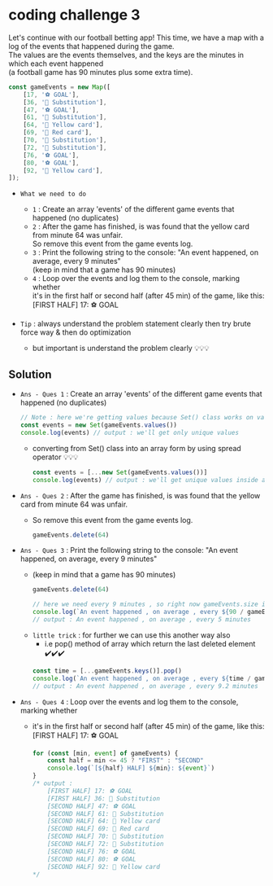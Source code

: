 # coding challenge 3

Let's continue with our football betting app! This time, we have a map with a log of the events that happened during the game.<br> 
The values are the events themselves, and the keys are the minutes in which each event happened <br>
(a football game has 90 minutes plus some extra time).
```js
const gameEvents = new Map([
    [17, '⚽️ GOAL'],
    [36, '🔁 Substitution'],
    [47, '⚽️ GOAL'],
    [61, '🔁 Substitution'],
    [64, '🔶 Yellow card'],
    [69, '🔴 Red card'],
    [70, '🔁 Substitution'],
    [72, '🔁 Substitution'],
    [76, '⚽️ GOAL'],
    [80, '⚽️ GOAL'],
    [92, '🔶 Yellow card'],
]);
```

- `What we need to do`
    - `1` : Create an array 'events' of the different game events that happened (no duplicates)
    - `2` : After the game has finished, is was found that the yellow card from minute 64 was unfair. <br>
        So remove this event from the game events log.
    - `3` : Print the following string to the console: "An event happened, on average, every 9 minutes" <br>
        (keep in mind that a game has 90 minutes)
    - `4` : Loop over the events and log them to the console, marking whether <br>
        it's in the first half or second half (after 45 min) of the game, like this: [FIRST HALF] 17: ⚽️ GOAL

- `Tip` : always understand the problem statement clearly then try brute force way & then do optimization
  - but important is understand the problem clearly 💡💡💡

## Solution

- `Ans - Ques 1` : Create an array 'events' of the different game events that happened (no duplicates)
    ```js
    // Note : here we're getting values because Set() class works on values only not on key value pairs 💡💡💡
    const events = new Set(gameEvents.values()) 
    console.log(events) // output : we'll get only unique values 
    ```
    - converting from Set() class into an array form by using spread operator 💡💡💡
        ```js
        const events = [...new Set(gameEvents.values())]
        console.log(events) // output : we'll get unique values inside an array
        ``` 

- `Ans - Ques 2` : After the game has finished, is was found that the yellow card from minute 64 was unfair. 
    - So remove this event from the game events log.
        ```js
        gameEvents.delete(64)
        ```

- `Ans - Ques 3` : Print the following string to the console: "An event happened, on average, every 9 minutes" 
    - (keep in mind that a game has 90 minutes)
        ```js
        gameEvents.delete(64)

        // here we need every 9 minutes , so right now gameEvents.size is 10
        console.log(`An event happened , on average , every ${90 / gameEvents.size} minutes`)
        // output : An event happened , on average , every 5 minutes
        ```
    - `little trick` : for further we can use this another way also 
        - i.e pop() method of array which return the last deleted element ✔️✔️✔️
        ```js
        const time = [...gameEvents.keys()].pop()
        console.log(`An event happened , on average , every ${time / gameEvents.size} minutes`)
        // output : An event happened , on average , every 9.2 minutes
        ```

- `Ans - Ques 4` : Loop over the events and log them to the console, marking whether 
    - it's in the first half or second half (after 45 min) of the game, like this: [FIRST HALF] 17: ⚽️ GOAL
        ```js
        for (const [min, event] of gameEvents) {
            const half = min <= 45 ? "FIRST" : "SECOND" 
            console.log(`[${half} HALF] ${min}: ${event}`)
        }
        /* output : 
            [FIRST HALF] 17: ⚽️ GOAL
            [FIRST HALF] 36: 🔁 Substitution
            [SECOND HALF] 47: ⚽️ GOAL
            [SECOND HALF] 61: 🔁 Substitution
            [SECOND HALF] 64: 🔶 Yellow card
            [SECOND HALF] 69: 🔴 Red card
            [SECOND HALF] 70: 🔁 Substitution
            [SECOND HALF] 72: 🔁 Substitution
            [SECOND HALF] 76: ⚽️ GOAL
            [SECOND HALF] 80: ⚽️ GOAL
            [SECOND HALF] 92: 🔶 Yellow card
        */
        ```

